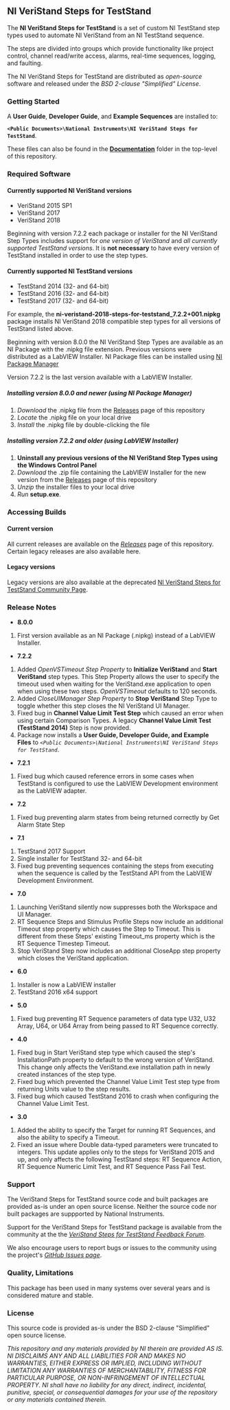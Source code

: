 ## NI VeriStand Steps for TestStand ##

The **NI VeriStand Steps for TestStand** is a set of custom NI TestStand step types used to automate NI VeriStand from an NI TestStand sequence. 

The steps are divided into groups which provide functionality like project control, channel read/write access, alarms, real-time sequences, logging, and faulting.

The NI VeriStand Steps for TestStand are distributed as *open-source* software and released under the *BSD 2-clause "Simplified" License*. 

### Getting Started ###

A **User Guide**, **Developer Guide**, and **Example Sequences** are installed to:

**`<Public Documents>\National Instruments\NI VeriStand Steps for TestStand`**. 

These files can also be found in the **[Documentation](https://github.com/NIVeriStandAdd-Ons/VeriStand-steps-for-TestStand/tree/develop/Documentation)** folder in the top-level of this repository.

### Required Software ###

#### Currently supported NI VeriStand versions ####

* VeriStand 2015 SP1
* VeriStand 2017
* VeriStand 2018

Beginning with version 7.2.2 each package or installer for the NI VeriStand Step Types includes support for *one version of VeriStand* and *all currently supported TestStand versions*. It is **not necessary** to have every version of TestStand installed in order to use the step types.

#### Currently supported NI TestStand versions ####
* TestStand 2014 (32- and 64-bit)
* TestStand 2016 (32- and 64-bit)
* TestStand 2017 (32- and 64-bit)

For example, the **ni-veristand-2018-steps-for-teststand_7.2.2+001.nipkg** package installs NI VeriStand 2018 compatible step types for all versions of TestStand listed above. 

Beginning with version 8.0.0 the NI VeriStand Step Types are available as an NI Package with the .nipkg file extension. Previous versions were distributed as a LabVIEW Installer. NI Package files can be installed using [NI Package Manager](http://search.ni.com/nisearch/app/main/p/bot/no/ap/tech/lang/en/pg/1/sn/catnav:du/q/ni%20package%20manager/)

Version 7.2.2 is the last version available with a LabVIEW Installer. 

##### Installing version 8.0.0 and newer (using NI Package Manager) #####
1. *Download* the .nipkg file from the [Releases](https://github.com/NIVeriStandAdd-Ons/VeriStand-steps-for-TestStand/releases) page of this repository
1. *Locate* the .nipkg file on your local drive
1. *Install* the .nipkg file by double-clicking the file

##### Installing version 7.2.2 and older (using LabVIEW Installer) #####
1. **Uninstall any previous versions of the NI VeriStand Step Types using the Windows Control Panel**
1. *Download* the .zip file containing the LabVIEW Installer for the new version from the [Releases](https://github.com/NIVeriStandAdd-Ons/VeriStand-steps-for-TestStand/releases) page of this repository
1. *Unzip* the installer files to your local drive
1. *Run* **setup.exe**.

### Accessing Builds ###

#### Current version ####

All current releases are available on the [*Releases*](https://github.com/NIVeriStandAdd-Ons/VeriStand-steps-for-TestStand/releases) page of this repository. Certain legacy releases are also available here.

#### Legacy versions ####

Legacy versions are also available at the deprecated [NI VeriStand Steps for TestStand Community Page](https://forums.ni.com/t5/NI-VeriStand-Add-Ons-Documents/NI-VeriStand-Add-on-VeriStand-Steps-for-TestStand/ta-p/3535888).  

### Release Notes ###

* **8.0.0**
 1. First version available as an NI Package (.nipkg) instead of a LabVIEW Installer. 

* **7.2.2**
 1. Added *OpenVSTimeout Step Property* to **Initialize VeriStand** and **Start VeriStand** step types. This Step Property allows the user to specify the timeout used when waiting for the VeriStand.exe application to open when using these two steps. *OpenVSTimeout* defaults to 120 seconds.
 1. Added *CloseUIManager Step Property* to **Stop VeriStand** Step Type to toggle whether this step closes the NI VeriStand UI Manager. 
 1. Fixed bug in **Channel Value Limit Test Step** which caused an error when using certain Comparison Types. A legacy **Channel Value Limit Test (TestStand 2014)** Step is now provided. 
 1. Package now installs a **User Guide, Developer Guide, and Example Files** to *`<Public Documents>\National Instruments\NI VeriStand Steps for TestStand`*.

* **7.2.1**
 1. Fixed bug which caused reference errors in some cases when TestStand is configured to use the LabVIEW Development environment as the LabVIEW adapter.


* **7.2**
 1. Fixed bug preventing alarm states from being returned correctly by Get Alarm State Step


* **7.1**
 1. TestStand 2017 Support
 1. Single installer for TestStand 32- and 64-bit
 1. Fixed bug preventing sequences containing the steps from executing when the sequence is called by the TestStand API from the LabVIEW Development Environment.


* **7.0**
 1. Launching VeriStand silently now suppresses both the Workspace and UI Manager.
 1. RT Sequence Steps and Stimulus Profile Steps now include an additional Timeout step property which causes the Step to Timeout. This is different from these Steps' existing Timeout_ms property which is the RT Sequence Timestep Timeout.
 1. Stop VeriStand Step now includes an additional CloseApp step property which closes the VeriStand application.


* **6.0**
 1. Installer is now a LabVIEW installer
 1. TestStand 2016 x64 support


* **5.0**
 1. Fixed bug preventing RT Sequence parameters of data type U32, U32 Array, U64, or U64 Array from being passed to RT Sequence correctly. 


* **4.0**
 1. Fixed bug in Start VeriStand step type which caused the step's InstallationPath property to default to the wrong version of VeriStand. This change only affects the VeriStand.exe installation path in newly created instances of the step type.
 1. Fixed bug which prevented the Channel Value Limit Test step type from returning Units value to the step results.  
 1. Fixed bug which caused TestStand 2016 to crash when configuring the Channel Value Limit Test. 


* **3.0** 
 1. Added the ability to specify the Target for running RT Sequences, and also the ability to specify a Timeout.  
 1. Fixed an issue where Double data-typed parameters were truncated to integers.  This update applies only to the steps for VeriStand 2015 and up, and only affects the following TestStand steps: RT Sequence Action, RT Sequence Numeric Limit Test, and RT Sequence Pass Fail Test.

### Support ###

The VeriStand Steps for TestStand source code and built packages are provided as-is under an open source license. Neither the source code nor built packages are suppported by National Instruments. 

Support for the VeriStand Steps for TestStand package is available from the community at the the [*VeriStand Steps for TestStand Feedback Forum*](https://forums.ni.com/t5/NI-VeriStand-Add-Ons-Discussions/VeriStand-Steps-for-TestStand-Feedback/td-p/3442166). 

We also encourage users to report bugs or issues to the community using the project's [*GitHub Issues page*](https://github.com/NIVeriStandAdd-Ons/VeriStand-steps-for-TestStand/issues).


### Quality, Limitations ###

This package has been used in many systems over several years and is considered mature and stable.  

### License ###

This source code is provided as-is under the BSD 2-clause "Simplified" open source license. 

*This repository and any materials provided by NI therein are provided AS IS. NI DISCLAIMS ANY AND ALL LIABILITIES FOR AND MAKES NO WARRANTIES, EITHER EXPRESS OR IMPLIED, INCLUDING WITHOUT LIMITATION ANY WARRANTIES OF MERCHANTABILITY, FITNESS FOR  PARTICULAR PURPOSE, OR NON-INFRINGEMENT OF INTELLECTUAL PROPERTY. NI shall have no liability for any direct, indirect, incidental, punitive, special, or consequential damages for your use of the repository or any materials contained therein.*
